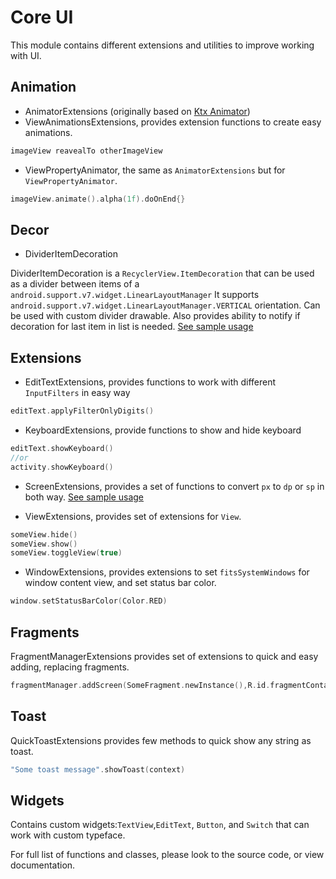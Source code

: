 Core UI
============
This module contains different extensions and utilities to improve working with UI. 

Animation
---------
* AnimatorExtensions (originally based on [Ktx Animator](https://github.com/android/android-ktx/blob/master/src/main/java/androidx/core/animation/Animator.kt))
* ViewAnimationsExtensions, provides extension functions to create easy animations.
 ```kotlin
 imageView reavealTo otherImageView
```
* ViewPropertyAnimator, the same as ```AnimatorExtensions``` but for ```ViewPropertyAnimator```.
 ```kotlin
 imageView.animate().alpha(1f).doOnEnd{}
```

Decor
-----
* DividerItemDecoration

DividerItemDecoration is a ```RecyclerView.ItemDecoration``` that can be used as a divider
between items of a ```android.support.v7.widget.LinearLayoutManager```
It supports ```android.support.v7.widget.LinearLayoutManager.VERTICAL``` orientation.
Can be used with custom divider drawable. 
Also provides ability to notify if decoration for last item in list is needed.
[See sample usage](../app/src/main/java/com/nullgr/androidcore/adapter)

Extensions
----------
* EditTextExtensions, provides functions to work with different ```InputFilters``` in easy way
```kotlin
editText.applyFilterOnlyDigits()
```

* KeyboardExtensions, provide functions to show and hide keyboard
```kotlin
editText.showKeyboard()
//or
activity.showKeyboard()
```

* ScreenExtensions, provides a set of functions to convert ```px``` to ```dp``` or ```sp``` in both way.
[See sample usage](../app/src/main/java/com/nullgr/androidcore/resources/ResourcesExampleActivity.kt)

* ViewExtensions, provides set of extensions for ```View```.
```kotlin
someView.hide()
someView.show()
someView.toggleView(true)

```
* WindowExtensions, provides extensions to set ```fitsSystemWindows``` for window content view,
and set status bar color.
```kotlin
window.setStatusBarColor(Color.RED)
```

Fragments
---------
FragmentManagerExtensions provides set of extensions to quick and easy adding, replacing fragments.

```kotlin
fragmentManager.addScreen(SomeFragment.newInstance(),R.id.fragmentContainer)
```

Toast
-----
QuickToastExtensions provides few methods to quick show any string as toast.
```kotlin
"Some toast message".showToast(context)
```

Widgets
-------
Contains custom widgets:```TextView```,```EditText```, ```Button```, and ```Switch``` 
that can work with custom typeface.


For full list of functions and classes, please look to the source code, or view documentation.
